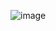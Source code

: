 ![image](https://user-images.githubusercontent.com/73323188/180342194-3d2a8771-c07d-4f9e-9bb2-7e21bdb44543.png)
